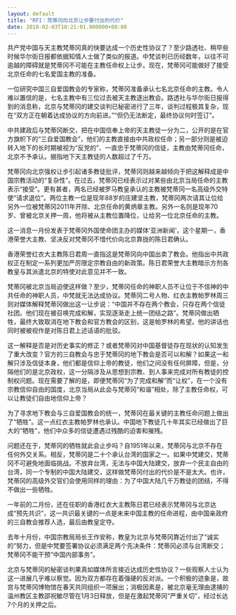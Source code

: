 ```yaml
---
layout: default
title: "RFI：梵蒂冈向北京让步要付出的代价"
date: 2018-02-03T10:21:01.000000+08:00
---
```


共产党中国与天主教梵蒂冈真的快要达成一个历史性协议了？至少路透社、稍早些时候华尔街日报都依据知情人士做了类似的报道。中梵谈判已历经数年，以往不可逾越的障碍就是梵蒂冈不可能在主教任命权上让步。现在，梵蒂冈可能做好了接受北京任命的七名爱国主教的准备。

一位研究中国三自爱国教会的专家称，梵蒂冈准备承认七名北京任命的主教。令人难以置信的是，七名主教中有三位过去被天主教逐出教会。路透社与华尔街日报得到的消息称，北京与梵蒂冈的建交谈判已秘密进行了三年，谈判过程极其复杂，现在“双方正在朝着达成协议的方向前进。”“但仍无法断定，最终协议何时签订”。

中共建政后与梵蒂冈断交，把在中国信奉上帝的天主教徒一分为二，公开的是在官方旗帜下的“三自爱国教会”，他们的主教直接由中共政权任命；另一部分则是被迫转入地下的长时期被视为“反党的”、一直忠于梵蒂冈的信徒，主教由梵蒂冈任命，北京不予承认。据指地下天主教徒的人数超过了千万。

梵蒂冈向北京强权让步引起诸多教徒批评，梵蒂冈则越来越倾向于把这解释成是中国宗教活动的“复杂性”。在过去，梵蒂冈已经表示过对某些由北京当局任命的主教表示“接受”。更有甚者，两名已经被罗马教皇承认的主教被梵蒂冈一名高级外交特使“请求退位”。两位主教一位是现年88岁的庄建坚主教，梵蒂冈两次请其让位给另外一位被梵蒂冈2011年开除、北京任命的黄炳章主教。另外一名则是现年70岁、曾被北京关押一周，他将被从主教位置降位，让给另一位北京任命的主教。

这一消息一月份发表于梵蒂冈外国使命团主办的媒体‘亚洲新闻’，这个星期一，香港荣誉大主教、坚决反对梵蒂冈不惜代价向北京靠拢的陈日君确认。

香港荣誉红衣大主教陈日君周一直指这是梵蒂冈向中国出卖了教会。他指出中共政权正在制定一系列更加严厉限定宗教自由的新政策。陈日君荣誉大主教暗示方剂各教皇与其派遣北京的特使对此意见并不一致。

梵蒂冈被北京当局迫使这样做？至少，梵蒂冈任命的神职人员不让位于不信神的中共任命的神职人员，中梵就无法达成协议。梵蒂冈二号人物、红衣主教帕罗林周三则对媒体解释梵蒂冈做出这一让步说：“中国并不存在两个教会，只存在两个信徒社团。他们现在被召唤完成和解，实现逐渐走上统一团结之路”。梵蒂冈做出牺牲，最终大致取消在地下教会和官方教会的区别，这是帕罗林的希望。他的讲话也同时被被视作是对陈日君上述话语的批驳。

这一解释是否是对历史事实的修正？或者梵蒂冈对中国基督徒存在现状的认知发生了重大改变？官方的三自教会与忠于梵蒂冈的地下教会是否可以和解？如果这一和解只涉及信徒本身，他们都是信仰上帝的教徒，他们之间没有任何屏障，但是，分隔他们的是北京政权，这一分隔涉及从思想到宗教、到人事来完成对所有教徒的控制权问题。现在需要了解的是，即便梵蒂冈“为了完成和解”而“让权”，在一个没有宗教信仰自由的国度，北京当局从此会与梵蒂冈“和谐”相处，除了主教任命权，可以让教徒们自由地信仰上帝？

为了寻求地下教会与三自爱国教会的统一，梵蒂冈在最关键的主教任命问题上做出了“牺牲”。这一点红衣主教帕罗林也承认。中国地下教徒几十年其实已经做出了巨大的“牺牲”，他们中众多的信徒遭遇过残酷的迫害和摧残。

问题还在于，梵蒂冈的牺牲就此会止步吗？自1951年以来，梵蒂冈与北京不存在任何外交关系。相反，梵蒂冈是二十个承认台湾的国家之一。如果中梵建交，梵蒂冈不可避免地面临挑战。不放弃台湾，无法与中国大陆建交，放弃一个民主自由的台湾，同一个专制的中国大陆建交，这样做梵蒂冈付出的代价是不是太大。也许，梵蒂冈的高级外交官们会使用同样的理由：为了中国大陆几千万教徒的团结，不得不做出一些牺牲。

一年前的二月份，还在任职的香港红衣大主教陈日君已经表示梵蒂冈与北京达成“预先共识”，这一共识最关键的一点是未来中国主教的任命进程，由中国亲政府的三自教会推荐人选，最后由教皇定夺。

去年十月份，中国宗教局局长王作安称，教皇为北京与梵蒂冈靠近付出了“诚实的”努力，但是中梵要签署协议必须满足两个先决条件：梵蒂冈必须与台湾断交；梵蒂冈不能干预“中国内部事务”。

北京与梵蒂冈的秘密谈判果真如媒体所言接近达成历史性协议？一些观察人士认为这一进展几乎难以察觉。因为双方都存在着强硬的反对派。一个积极的迹象是，故宫与梵蒂冈博物馆在春天共同组织一项展出；消极因素是，被北京毫无理由逮捕的温州教区主教邵祝敏尽管在1月3日释放，但是在激起梵蒂冈“严重关切”，经过长达7个月的关押之后。

